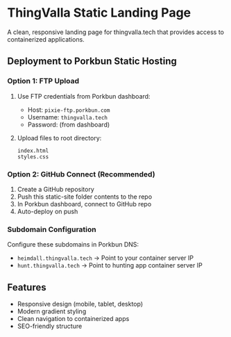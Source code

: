 # ThingValla Static Landing Page

A clean, responsive landing page for thingvalla.tech that provides access to containerized applications.

## Deployment to Porkbun Static Hosting

### Option 1: FTP Upload
1. Use FTP credentials from Porkbun dashboard:
   - Host: `pixie-ftp.porkbun.com`
   - Username: `thingvalla.tech`
   - Password: (from dashboard)

2. Upload files to root directory:
   ```
   index.html
   styles.css
   ```

### Option 2: GitHub Connect (Recommended)
1. Create a GitHub repository
2. Push this static-site folder contents to the repo
3. In Porkbun dashboard, connect to GitHub repo
4. Auto-deploy on push

### Subdomain Configuration
Configure these subdomains in Porkbun DNS:
- `heimdall.thingvalla.tech` → Point to your container server IP
- `hunt.thingvalla.tech` → Point to hunting app container server IP

## Features
- Responsive design (mobile, tablet, desktop)
- Modern gradient styling
- Clean navigation to containerized apps
- SEO-friendly structure